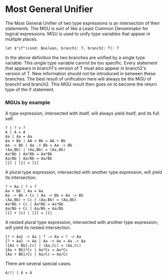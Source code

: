 # Most General Unifier

The Most General Unifier of two type expressions is an intersection of their statements.
The MGU is sort of like a Least Common Denominator for logical expressions.
MGU is used to unify type variables that appear in multiple places.

```lsts
let $"if"(cond: Boolean, branch1: T, branch2: T): T
```

In the above definition the two branches are unified by a single type variable.
This single type variable cannot be too specific.
Every statement that appears in branch1's version of T must also appear in branch2's version of T.
New information should not be introduced in between these branches.
The best result of unification here will always be the MGU of branch1 and branch2.
This MGU result then goes on to become the return type of the if statement.

### MGUs by example

A type expression, intersected with itself, will always yield itself, and its full self.

```lsts
? | ? = ?
A | A = A
Aa | Aa = Aa
Aa + Bb | AA + Bb = AA + Bb
Aa -> Bb | Aa -> Bb = Aa -> Bb
(Aa,Bb) | (Aa,Bb) = (Aa,Bb)
Aa*Bb | Aa*Bb = Aa*Bb
Aa/Bb | Aa/Bb = Aa/Bb
[1] | [1] = [1]
```

A plural type expression, intersected with another type expression, will yield its intersection.

```lsts
? + Aa | ? = ?
Aa + Bb | Aa = Aa
Aa -> Bb + Cc | Aa -> Bb = Aa -> Bb
(Aa,Bb) + Cc | (Aa,Bb) = (Aa,Bb)
Aa*Bb + Cc | Aa*Bb = Aa*Bb
Aa/Bb + Cc | Aa/Bb = Aa/Bb
[1] + [x] | [1] = [1]
```

A nested plural type expression, intersected with another type expression, will yield its nested intersection.

```lsts
{? + Aa} -> Aa | ? -> Aa = ? -> Aa
{? + Aa} -> Aa | Aa -> Aa = Aa -> Aa
({Aa + Bb},Cc) | (Aa,Cc) = (Aa,Cc)
{Aa + Bb}*Cc | Aa*Cc = Aa*Cc
{Aa + Bb}/Cc | Aa/Cc = Aa/Cc
```

There are several special cases.

```lsts
A/() | A = A
```
